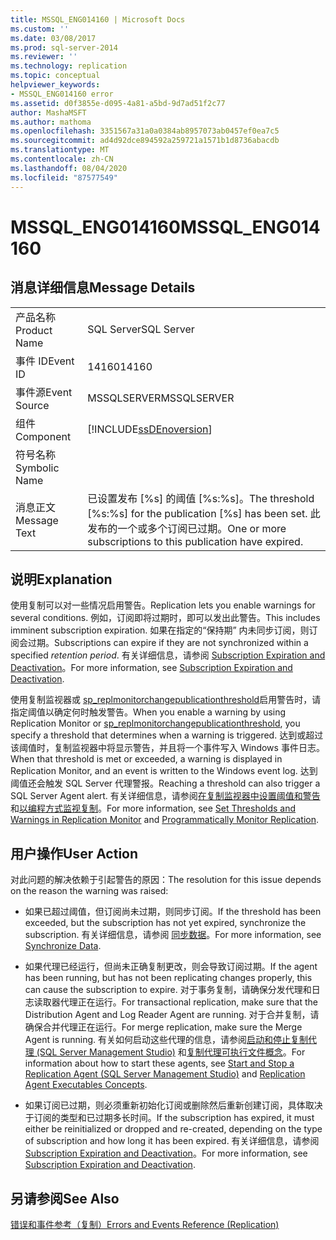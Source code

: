 ```yaml
---
title: MSSQL_ENG014160 | Microsoft Docs
ms.custom: ''
ms.date: 03/08/2017
ms.prod: sql-server-2014
ms.reviewer: ''
ms.technology: replication
ms.topic: conceptual
helpviewer_keywords:
- MSSQL_ENG014160 error
ms.assetid: d0f3855e-d095-4a81-a5bd-9d7ad51f2c77
author: MashaMSFT
ms.author: mathoma
ms.openlocfilehash: 3351567a31a0a0384ab8957073ab0457ef0ea7c5
ms.sourcegitcommit: ad4d92dce894592a259721a1571b1d8736abacdb
ms.translationtype: MT
ms.contentlocale: zh-CN
ms.lasthandoff: 08/04/2020
ms.locfileid: "87577549"
---
```

# <a name="mssql_eng014160"></a><span data-ttu-id="b6320-102">MSSQL_ENG014160</span><span class="sxs-lookup"><span data-stu-id="b6320-102">MSSQL_ENG014160</span></span>
    
## <a name="message-details"></a><span data-ttu-id="b6320-103">消息详细信息</span><span class="sxs-lookup"><span data-stu-id="b6320-103">Message Details</span></span>  
  
|||  
|-|-|  
|<span data-ttu-id="b6320-104">产品名称</span><span class="sxs-lookup"><span data-stu-id="b6320-104">Product Name</span></span>|<span data-ttu-id="b6320-105">SQL Server</span><span class="sxs-lookup"><span data-stu-id="b6320-105">SQL Server</span></span>|  
|<span data-ttu-id="b6320-106">事件 ID</span><span class="sxs-lookup"><span data-stu-id="b6320-106">Event ID</span></span>|<span data-ttu-id="b6320-107">14160</span><span class="sxs-lookup"><span data-stu-id="b6320-107">14160</span></span>|  
|<span data-ttu-id="b6320-108">事件源</span><span class="sxs-lookup"><span data-stu-id="b6320-108">Event Source</span></span>|<span data-ttu-id="b6320-109">MSSQLSERVER</span><span class="sxs-lookup"><span data-stu-id="b6320-109">MSSQLSERVER</span></span>|  
|<span data-ttu-id="b6320-110">组件</span><span class="sxs-lookup"><span data-stu-id="b6320-110">Component</span></span>|[!INCLUDE[ssDEnoversion](../../includes/ssdenoversion-md.md)]|  
|<span data-ttu-id="b6320-111">符号名称</span><span class="sxs-lookup"><span data-stu-id="b6320-111">Symbolic Name</span></span>||  
|<span data-ttu-id="b6320-112">消息正文</span><span class="sxs-lookup"><span data-stu-id="b6320-112">Message Text</span></span>|<span data-ttu-id="b6320-113">已设置发布 [%s] 的阈值 [%s:%s]。</span><span class="sxs-lookup"><span data-stu-id="b6320-113">The threshold [%s:%s] for the publication [%s] has been set.</span></span> <span data-ttu-id="b6320-114">此发布的一个或多个订阅已过期。</span><span class="sxs-lookup"><span data-stu-id="b6320-114">One or more subscriptions to this publication have expired.</span></span>|  
  
## <a name="explanation"></a><span data-ttu-id="b6320-115">说明</span><span class="sxs-lookup"><span data-stu-id="b6320-115">Explanation</span></span>  
 <span data-ttu-id="b6320-116">使用复制可以对一些情况启用警告。</span><span class="sxs-lookup"><span data-stu-id="b6320-116">Replication lets you enable warnings for several conditions.</span></span> <span data-ttu-id="b6320-117">例如，订阅即将过期时，即可以发出此警告。</span><span class="sxs-lookup"><span data-stu-id="b6320-117">This includes imminent subscription expiration.</span></span> <span data-ttu-id="b6320-118">如果在指定的“保持期” 内未同步订阅，则订阅会过期。</span><span class="sxs-lookup"><span data-stu-id="b6320-118">Subscriptions can expire if they are not synchronized within a specified *retention period*.</span></span> <span data-ttu-id="b6320-119">有关详细信息，请参阅 [Subscription Expiration and Deactivation](subscription-expiration-and-deactivation.md)。</span><span class="sxs-lookup"><span data-stu-id="b6320-119">For more information, see [Subscription Expiration and Deactivation](subscription-expiration-and-deactivation.md).</span></span>  
  
 <span data-ttu-id="b6320-120">使用复制监视器或 [sp_replmonitorchangepublicationthreshold](/sql/relational-databases/system-stored-procedures/sp-replmonitorchangepublicationthreshold-transact-sql)启用警告时，请指定阈值以确定何时触发警告。</span><span class="sxs-lookup"><span data-stu-id="b6320-120">When you enable a warning by using Replication Monitor or [sp_replmonitorchangepublicationthreshold](/sql/relational-databases/system-stored-procedures/sp-replmonitorchangepublicationthreshold-transact-sql), you specify a threshold that determines when a warning is triggered.</span></span> <span data-ttu-id="b6320-121">达到或超过该阈值时，复制监视器中将显示警告，并且将一个事件写入 Windows 事件日志。</span><span class="sxs-lookup"><span data-stu-id="b6320-121">When that threshold is met or exceeded, a warning is displayed in Replication Monitor, and an event is written to the Windows event log.</span></span> <span data-ttu-id="b6320-122">达到阈值还会触发 SQL Server 代理警报。</span><span class="sxs-lookup"><span data-stu-id="b6320-122">Reaching a threshold can also trigger a SQL Server Agent alert.</span></span> <span data-ttu-id="b6320-123">有关详细信息，请参阅[在复制监视器中设置阈值和警告](monitor/set-thresholds-and-warnings-in-replication-monitor.md)和[以编程方式监视复制](monitoring-replication.md)。</span><span class="sxs-lookup"><span data-stu-id="b6320-123">For more information, see [Set Thresholds and Warnings in Replication Monitor](monitor/set-thresholds-and-warnings-in-replication-monitor.md) and [Programmatically Monitor Replication](monitoring-replication.md).</span></span>  
  
## <a name="user-action"></a><span data-ttu-id="b6320-124">用户操作</span><span class="sxs-lookup"><span data-stu-id="b6320-124">User Action</span></span>  
 <span data-ttu-id="b6320-125">对此问题的解决依赖于引起警告的原因：</span><span class="sxs-lookup"><span data-stu-id="b6320-125">The resolution for this issue depends on the reason the warning was raised:</span></span>  
  
-   <span data-ttu-id="b6320-126">如果已超过阈值，但订阅尚未过期，则同步订阅。</span><span class="sxs-lookup"><span data-stu-id="b6320-126">If the threshold has been exceeded, but the subscription has not yet expired, synchronize the subscription.</span></span> <span data-ttu-id="b6320-127">有关详细信息，请参阅 [同步数据](synchronize-data.md)。</span><span class="sxs-lookup"><span data-stu-id="b6320-127">For more information, see [Synchronize Data](synchronize-data.md).</span></span>  
  
-   <span data-ttu-id="b6320-128">如果代理已经运行，但尚未正确复制更改，则会导致订阅过期。</span><span class="sxs-lookup"><span data-stu-id="b6320-128">If the agent has been running, but has not been replicating changes properly, this can cause the subscription to expire.</span></span> <span data-ttu-id="b6320-129">对于事务复制，请确保分发代理和日志读取器代理正在运行。</span><span class="sxs-lookup"><span data-stu-id="b6320-129">For transactional replication, make sure that the Distribution Agent and Log Reader Agent are running.</span></span> <span data-ttu-id="b6320-130">对于合并复制，请确保合并代理正在运行。</span><span class="sxs-lookup"><span data-stu-id="b6320-130">For merge replication, make sure the Merge Agent is running.</span></span> <span data-ttu-id="b6320-131">有关如何启动这些代理的信息，请参阅[启动和停止复制代理 (SQL Server Management Studio)](agents/start-and-stop-a-replication-agent-sql-server-management-studio.md) 和[复制代理可执行文件概念](concepts/replication-agent-executables-concepts.md)。</span><span class="sxs-lookup"><span data-stu-id="b6320-131">For information about how to start these agents, see [Start and Stop a Replication Agent &#40;SQL Server Management Studio&#41;](agents/start-and-stop-a-replication-agent-sql-server-management-studio.md) and [Replication Agent Executables Concepts](concepts/replication-agent-executables-concepts.md).</span></span>  
  
-   <span data-ttu-id="b6320-132">如果订阅已过期，则必须重新初始化订阅或删除然后重新创建订阅，具体取决于订阅的类型和已过期多长时间。</span><span class="sxs-lookup"><span data-stu-id="b6320-132">If the subscription has expired, it must either be reinitialized or dropped and re-created, depending on the type of subscription and how long it has been expired.</span></span> <span data-ttu-id="b6320-133">有关详细信息，请参阅 [Subscription Expiration and Deactivation](subscription-expiration-and-deactivation.md)。</span><span class="sxs-lookup"><span data-stu-id="b6320-133">For more information, see [Subscription Expiration and Deactivation](subscription-expiration-and-deactivation.md).</span></span>  
  
## <a name="see-also"></a><span data-ttu-id="b6320-134">另请参阅</span><span class="sxs-lookup"><span data-stu-id="b6320-134">See Also</span></span>  
 [<span data-ttu-id="b6320-135">错误和事件参考（复制）</span><span class="sxs-lookup"><span data-stu-id="b6320-135">Errors and Events Reference &#40;Replication&#41;</span></span>](errors-and-events-reference-replication.md)  
  
  
